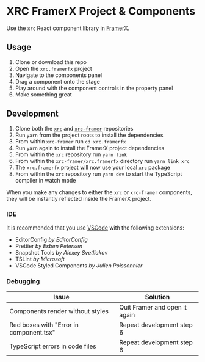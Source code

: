 # XRC FramerX Project & Components

Use the `xrc` React component library in [FramerX][framer].

## Usage

1. Clone or download this repo
2. Open the `xrc.framerfx` project
3. Navigate to the components panel
4. Drag a component onto the stage
5. Play around with the component controls in the property panel
6. Make something great

## Development

1. Clone both the [`xrc`][xrc-repository] and [`xrc-framer`][xrc-framer-repository] repositories
2. Run `yarn` from the project roots to install the dependencies
3. From within `xrc-framer` run `cd xrc.framerfx`
4. Run `yarn` again to install the FramerX project dependencies
5. From within the `xrc` repository run `yarn link`
6. From within the `xrc-framer/xrc.framerfx` directory run `yarn link xrc`
7. The `xrc.framerfx` project will now use your local `xrc` package
8. From within the `xrc` repository run `yarn dev` to start the TypeScript compiler in watch mode

When you make any changes to either the `xrc` or `xrc-framer` components, they will be instantly reflected inside the FramerX project.

### IDE

It is recommended that you use [VSCode][vscode] with the following extensions:

- EditorConfig _by EditorConfig_
- Prettier _by Esben Petersen_
- Snapshot Tools _by Alexey Svetliakov_
- TSLint _by Microsoft_
- VSCode Styled Components _by Julien Poissonnier_

### Debugging

| Issue                                   | Solution                      |
| --------------------------------------- | ----------------------------- |
| Components render without styles        | Quit Framer and open it again |
| Red boxes with "Error in component.tsx" | Repeat development step 6     |
| TypeScript errors in code files         | Repeat development step 6     |

[framer]: https://www.framer.com
[vscode]: https://code.visualstudio.com
[xrc-repository]: https://github.com/wagerfield/xrc
[xrc-framer-repository]: https://github.com/wagerfield/xrc-framer
